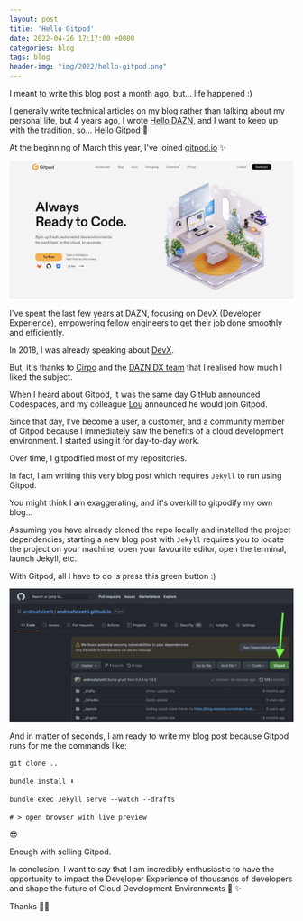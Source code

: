 ```yaml
---
layout: post
title: 'Hello Gitpod'
date: 2022-04-26 17:17:00 +0000
categories: blog
tags: blog
header-img: "img/2022/hello-gitpod.png"
---
```


I meant to write this blog post a month ago, but... life happened :)

I generally write technical articles on my blog rather than talking about my personal life, but 4 years ago, I wrote [Hello DAZN](https://andreafalzetti.github.io/blog/2017/11/01/hello-dazn.html), and I want to keep up with the tradition, so... Hello Gitpod 🧡

At the beginning of March this year, I've joined [gitpod.io](https://gitpod.io) ✨

![gitpod](/img/2022/gitpod.png)

I've spent the last few years at DAZN, focusing on DevX (Developer Experience), empowering fellow engineers to get their job done smoothly and efficiently.

In 2018, I was already speaking about [DevX](https://andreafalzetti.github.io/blog/2018/10/25/10-tools-to-boost-your-developer-experience.html).

But, it's thanks to [Cirpo](https://uk.linkedin.com/in/cirpo) and the [DAZN DX team](https://medium.com/dazn-tech/developer-experience-dx-at-dazn-e6de9a0208d2) that I realised how much I liked the subject.

When I heard about Gitpod, it was the same day GitHub announced Codespaces, and my colleague [Lou](https://uk.linkedin.com/in/loujaybee) announced he would join Gitpod.

Since that day, I've become a user, a customer, and a community member of Gitpod because I immediately saw the benefits of a cloud development environment. I started using it for day-to-day work.

Over time, I gitpodified most of my repositories.

In fact, I am writing this very blog post which requires `Jekyll` to run using Gitpod.

You might think I am exaggerating, and it's overkill to gitpodify my own blog...

Assuming you have already cloned the repo locally and installed the project dependencies, starting a new blog post with `Jekyll` requires you to locate the project on your machine, open your favourite editor, open the terminal, launch Jekyll, etc. 

With Gitpod, all I have to do is press this green button :)

![gitpod-btn](/img/2022/blog-gitpod-btn.png)

And in matter of seconds, I am ready to write my blog post because Gitpod runs for me the commands like:

```shell
git clone ..

bundle install ⬇️

bundle exec Jekyll serve --watch --drafts

# > open browser with live preview
```

😎

Enough with selling Gitpod.

In conclusion, I want to say that I am incredibly enthusiastic to have the opportunity to impact the Developer Experience of thousands of developers and shape the future of Cloud Development Environments 🧡 ✨

Thanks 🙏👋
